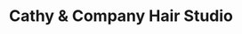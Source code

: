 ---
title: "Cathy & Company Hair Studio"
url: /kingston/cathy-und-company-hair-studio/
shop: Friseur
---